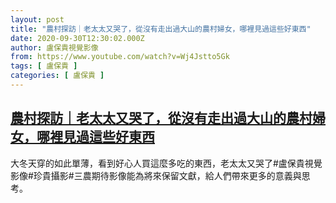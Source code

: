 ```yaml
---
layout: post
title: "農村探訪｜老太太又哭了，從沒有走出過大山的農村婦女，哪裡見過這些好東西"
date: 2020-09-30T12:30:02.000Z
author: 盧保貴視覺影像
from: https://www.youtube.com/watch?v=Wj4Jstto5Gk
tags: [ 盧保貴 ]
categories: [ 盧保貴 ]
---
```

<!--1601469002000-->
[農村探訪｜老太太又哭了，從沒有走出過大山的農村婦女，哪裡見過這些好東西](https://www.youtube.com/watch?v=Wj4Jstto5Gk)
------

<div>
大冬天穿的如此單薄，看到好心人買這麼多吃的東西，老太太又哭了#盧保貴視覺影像#珍貴攝影#三農期待影像能為將來保留文獻，給人們帶來更多的意義與思考。
</div>
